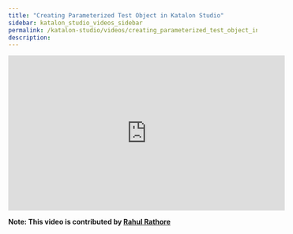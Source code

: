 ```yaml
---
title: "Creating Parameterized Test Object in Katalon Studio"
sidebar: katalon_studio_videos_sidebar
permalink: /katalon-studio/videos/creating_parameterized_test_object_in_katalon.html
description: 
---
```

<iframe width="560" height="315" src="https://www.youtube.com/embed/rIGEREpaNG8" title="YouTube video player" frameborder="0" allow="accelerometer; autoplay; clipboard-write; encrypted-media; gyroscope; picture-in-picture" allowfullscreen></iframe>

**Note: This video is contributed by [Rahul Rathore](https://www.youtube.com/user/fluxay44)**